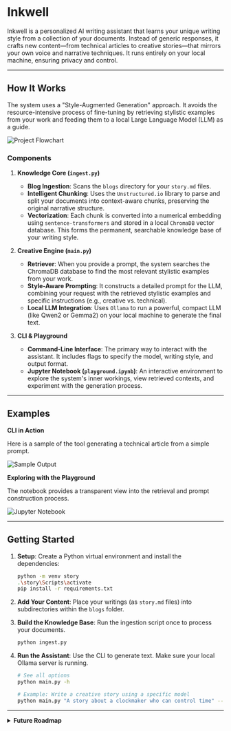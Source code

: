 # Inkwell

Inkwell is a personalized AI writing assistant that learns your unique writing style from a collection of your documents. Instead of generic responses, it crafts new content—from technical articles to creative stories—that mirrors your own voice and narrative techniques. It runs entirely on your local machine, ensuring privacy and control.

---

## How It Works

The system uses a "Style-Augmented Generation" approach. It avoids the resource-intensive process of fine-tuning by retrieving stylistic examples from your work and feeding them to a local Large Language Model (LLM) as a guide.

![Project Flowchart](img/flowchart.png)

### Components

1.  **Knowledge Core (`ingest.py`)**
    *   **Blog Ingestion**: Scans the `blogs` directory for your `story.md` files.
    *   **Intelligent Chunking**: Uses the `Unstructured.io` library to parse and split your documents into context-aware chunks, preserving the original narrative structure.
    *   **Vectorization**: Each chunk is converted into a numerical embedding using `sentence-transformers` and stored in a local `ChromaDB` vector database. This forms the permanent, searchable knowledge base of your writing style.

2.  **Creative Engine (`main.py`)**
    *   **Retriever**: When you provide a prompt, the system searches the ChromaDB database to find the most relevant stylistic examples from your work.
    *   **Style-Aware Prompting**: It constructs a detailed prompt for the LLM, combining your request with the retrieved stylistic examples and specific instructions (e.g., creative vs. technical).
    *   **Local LLM Integration**: Uses `Ollama` to run a powerful, compact LLM (like Qwen2 or Gemma2) on your local machine to generate the final text.

3.  **CLI & Playground**
    *   **Command-Line Interface**: The primary way to interact with the assistant. It includes flags to specify the model, writing style, and output format.
    *   **Jupyter Notebook (`playground.ipynb`)**: An interactive environment to explore the system's inner workings, view retrieved contexts, and experiment with the generation process.

---

## Examples

**CLI in Action**

Here is a sample of the tool generating a technical article from a simple prompt.

![Sample Output](img/sample_output.png)

**Exploring with the Playground**

The notebook provides a transparent view into the retrieval and prompt construction process.

![Jupyter Notebook](img/playground.png)

---

## Getting Started

1.  **Setup**: Create a Python virtual environment and install the dependencies:
    ```bash
    python -m venv story
    .\story\Scripts\activate
    pip install -r requirements.txt
    ```

2.  **Add Your Content**: Place your writings (as `story.md` files) into subdirectories within the `blogs` folder.

3.  **Build the Knowledge Base**: Run the ingestion script once to process your documents.
    ```bash
    python ingest.py
    ```

4.  **Run the Assistant**: Use the CLI to generate text. Make sure your local Ollama server is running.
    ```bash
    # See all options
    python main.py -h

    # Example: Write a creative story using a specific model
    python main.py "A story about a clockmaker who can control time" --style creative --model gemma2:9b-instruct-q4_K_M
    ```

---

<details>
<summary><b>Future Roadmap</b></summary>

- **Web Interface**: Develop a simple web UI (using Flask or FastAPI) for a more user-friendly experience.
- **Advanced Style Control**: Implement more granular style controls, such as specifying the tone (e.g., humorous, formal) or targeting specific sub-collections of documents.
- **Real-time Ingestion**: Add a feature to watch the `blogs` directory for changes and automatically update the vector store.
- **Interactive Editing**: Create a mode where the AI suggests completions or rephrasing for a piece of text you are actively writing.
- **Model Evaluation**: Build a small suite to compare the output quality of different local LLMs for your specific writing style.

</details>
